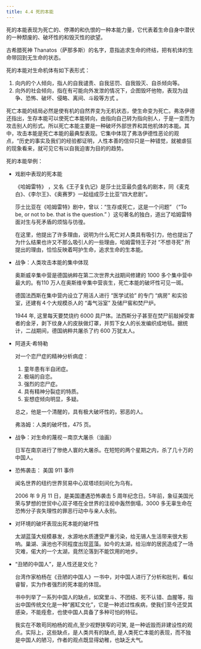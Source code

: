 ```yaml
---
title: 4.4 死的本能
---
```


死的本能表现为死亡的、停滞的和仇恨的一种本能力量，它代表着生命自身中潜伏的一种颓废的、破坏性的和毁灭性的欲望。 

古希腊死神 Thanatos（萨那多斯）的名字，意指追求生命的终结，把有机体的生命带回到无生命的状态。 

死的本能对生命机体有如下表形式： 

1. 向内的个人倾向，指人的自我谴责、自我惩罚、自我毁灭、自杀倾向等。 
2.  向外的社会倾向，指在有可能向外发泄的情况下，企图毁坏他物，表现为战争、恐怖、破坏、侵略、离间、斗殴等方式 。 

死亡本能的结局必然是使有机的自然界变为无机状态，使生命变为死亡。弗洛伊德还指出，生存本能可以使死亡本能转向，由指向自己转为指向别人，于是一变而为攻击别人的形式。所以死亡本能主要是一种破坏外部世界和其他机体的本能。其中，攻击本能是死亡本能的最典型表现。它集中体现了弗洛伊德性恶论的观点，“历史的事实及我们的经验都证明，人性本善的信仰只是一种错觉，就被虐狂的现象看来，就可见它有以自我迫害为目的的趋势。 

死的本能举例： 

- 戏剧中表现的死本能

  《哈姆雷特》 ，又名《王子复仇记》是莎士比亚最负盛名的剧本，同《麦克白》、《李尔王》、《奥赛罗》一起组成莎士比亚“四大悲剧”。

  莎士比亚在《哈姆雷特》剧中，曾以：“生存或死亡，这是一个问题”  （“To be, or not to be. that is the question.” ）这句著名的独白，道出了哈姆雷特面对生与死矛盾的烦恼与彷徨。

  在这里，他提出了许多理由，说明为什么死亡对人类具有吸引力，他也提出了为什么结果也许又不那么吸引人的一些理由，哈姆雷特王子对 “不想寻死” 所提出的理由，恰恰反映着呵护生命，追求生命的生本能。

- 战争：人类攻击本能的集中体现

  奥斯威辛集中营是德国纳粹在第二次世界大战期间修建的 1000 多个集中营中最大的。有110 万人在奥斯维辛集中营丧生，死亡本能的破坏性可见一斑。

  德国法西斯在集中营内设立了用活人进行 “医学试验” 的专门 “病房” 和实验室，还建有４个大规模杀人的 “毒气浴室” 及储尸窖和焚尸炉。

  1944 年, 这里每天要焚烧约 6000 具尸体。法西斯分子甚至在焚尸前敲掉受害者的金牙，剥下纹身人的皮肤做灯罩，并剪下女人的长发编织成地毯。据统计，二战期间，德国纳粹共屠杀了约 600 万犹太人。 

- 阿道夫·希特勒

  对一个恋尸症的精神分析病症：

  1. 童年患有半自闭症。
  2. 极端的自恋。
  3. 强烈的恋尸症。
  4. 具有精神分裂症的特质。
  5. 妄想症倾向明显，多疑。

  总之，他是一个清醒的，具有极大破坏性的，邪恶的人。

   弗洛姆：人类的破坏性，475 页。

- 战争：对生命的蔑视－南京大屠杀（油画）   

  日军在南京进行了惨绝人寰的大屠杀。在短短的两个星期之内，杀了几十万的中国人。 

- 恐怖袭击： 美国 911 事件

  闻名世界的纽约世界贸易中心双塔顷刻间化为乌有。

  2006 年 9 月 11 日，是美国遭遇恐怖袭击 5 周年纪念日。5年前，象征美国光荣与梦想的世贸中心双子塔在全世界的注视中轰然倒塌，3000 多无辜生命在恐怖分子丧失理性的罪恶行动中与亲人永别。

- 对环境的破坏表现出死本能的破坏性

  太湖蓝藻大规模暴发，水源地水质遭受严重污染，给无锡人生活带来很大影响。巢湖、滇池也不同程度出现蓝藻。如今的太湖，给沿岸的居民造成了一场灾难，偌大的一个太湖，竟然沦落到不能饮用的地步。 

- “丑陋的中国人”，是人性还是文化？ 

  台湾作家柏杨在《丑陋的中国人》一书中，对中国人进行了分析和批判，看似睿智，实为作者强烈的死本能的体现。

  书中列举了一系列中国人的缺点，如窝里斗、不团结、死不认错、血腥等，指出中国传统文化是一种“酱缸文化”，它是一种滤过性疾病，使我们至今还受其感染，不能痊愈，也使中国人具备了多种可怕的特征。 

  我实在不敢苟同柏杨的观点,至少视野狭窄的可笑, 是一种诋毁而非建设性的观点。实际上，这些缺点，是人类共有的缺点,  是人类死亡本能的表现，而不独是中国人的陋习，作者的观点既显得幼稚，也缺乏大气。 